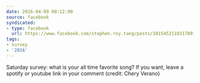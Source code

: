 ```yaml
---
date: 2016-04-09 00:12:00
source: facebook
syndicated:
- type: facebook
  url: https://www.facebook.com/stephen.roy.tang/posts/10154521103178912
tags:
- survey
- '2016'
---
```


Saturday survey: what is your all time favorite song? If you want, leave a spotify or youtube link in your comment  (credit: Chery Verano)